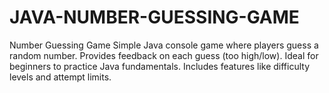 # JAVA-NUMBER-GUESSING-GAME
 Number Guessing Game  Simple Java console game where players guess a random number. Provides feedback on each guess (too high/low). Ideal for beginners to practice Java fundamentals. Includes features like difficulty levels and attempt limits.

